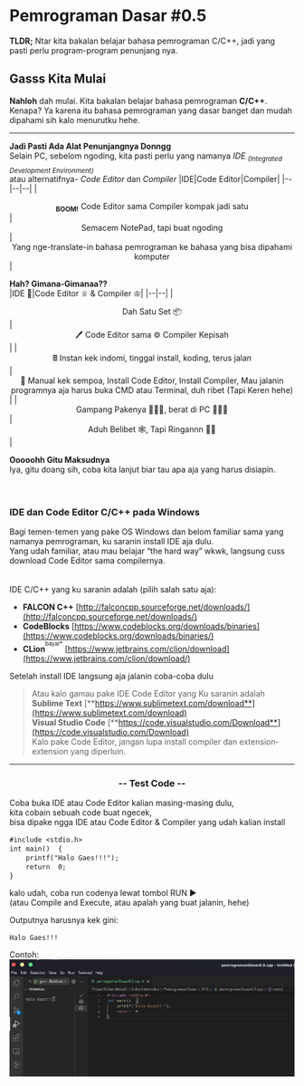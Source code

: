 # Pemrograman Dasar #0.5

**TLDR;**
Ntar kita bakalan belajar bahasa pemrograman C/C++, jadi yang pasti perlu program-program penunjang nya.


## Gasss Kita Mulai
**Nahloh** dah mulai. Kita bakalan belajar bahasa pemrograman **C/C++**. Kenapa?
Ya karena itu bahasa pemrograman yang dasar banget dan mudah dipahami sih kalo menurutku hehe.
___
**Jadi Pasti Ada Alat Penunjangnya Donngg**<br>
Selain PC, sebelom ngoding, kita pasti perlu yang namanya <i>IDE <sub>(Integrated Development Environment)</sub></i><br>atau alternatifnya- <i>Code Editor</i> dan <i>Compiler</i>
|IDE|Code Editor|Compiler|
|--|--|--|
|<div align="center"><sub>**BOOM!**</sub> Code Editor sama Compiler kompak jadi satu</div>|<div align="center">Semacem NotePad, tapi buat ngoding</div>|<div align="center">Yang nge-translate-in bahasa pemrograman ke bahasa yang bisa dipahami komputer</div>|


**Hah? Gimana-Gimanaa??**<br>
|IDE 🤖|Code Editor ♕ & Compiler ♔|
|--|--|
|<div align="center">Dah Satu Set 📦</div>|<div align="center">🖊️ Code Editor  sama ⚙️ Compiler Kepisah</div>|
|<div align="center">🖩 Instan kek indomi, tinggal install, koding, terus jalan</div>|<div align="center">🧮 Manual kek sempoa, Install Code Editor, Install Compiler, Mau jalanin programnya aja harus buka CMD atau Terminal, duh ribet (Tapi Keren hehe)</div>|
|<div align="center">Gampang Pakenya 🧘🏻‍♂️, berat di PC 🏋🏻‍♂️</div>|<div align="center">Aduh Belibet 🕸, Tapi Ringannn 🏄🏻</div>|

**Ooooohh Gitu Maksudnya**
<br>Iya, gitu doang sih, coba kita lanjut biar tau apa aja yang harus disiapin.
<br><br><br>
### IDE dan Code Editor C/C++ pada Windows

Bagi temen-temen yang pake OS Windows dan belom familiar sama yang namanya pemrograman, ku saranin install IDE aja dulu.
<br>Yang udah familiar, atau mau belajar “the hard way” wkwk, langsung cuss download Code Editor sama compilernya.
<br><br><br>
IDE C/C++ yang ku saranin adalah (pilih salah satu aja):

- **FALCON C++**  [http://falconcpp.sourceforge.net/downloads/](http://falconcpp.sourceforge.net/downloads/)
- **CodeBlocks**  [https://www.codeblocks.org/downloads/binaries](https://www.codeblocks.org/downloads/binaries/)
- **CLion**<sup><sup>bayar*</sup></sup>  [https://www.jetbrains.com/clion/download](https://www.jetbrains.com/clion/download/)

Setelah install IDE langsung aja jalanin coba-coba dulu

> Atau kalo gamau pake IDE Code Editor yang Ku saranin adalah 
<br>**Sublime Text**  [**https://www.sublimetext.com/download**](https://www.sublimetext.com/download)
<br>**Visual Studio Code**  [**https://code.visualstudio.com/Download**](https://code.visualstudio.com/Download)
<br>Kalo pake Code Editor, jangan lupa install compiler dan extension-extension yang diperluin.

---
<h3 align="center">-- Test Code --</h3>

Coba buka IDE atau Code Editor kalian masing-masing dulu,<br>kita cobain sebuah code buat ngecek,<br>bisa dipake ngga IDE atau Code Editor & Compiler yang udah kalian install
```
#include <stdio.h>
int main()  {
	printf("Halo Gaes!!!");
	return  0;
}
```
kalo udah, coba run codenya lewat tombol RUN ▶️<br>(atau Compile and Execute, atau apalah yang buat jalanin, hehe)

Outputnya harusnya kek gini:
```
Halo Gaes!!!
```
Contoh:
<img src='https://raw.githubusercontent.com/ARSTCreations/kuliahinformatika/main/resource/0.5output.png'></img>
